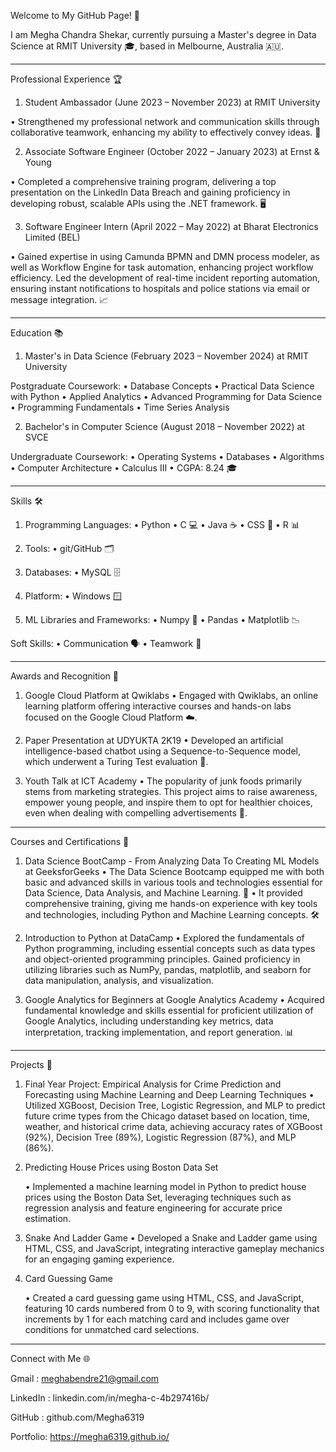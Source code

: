 Welcome to My GitHub Page! 👋

I am Megha Chandra Shekar, currently pursuing a Master's degree in Data Science at RMIT University 🎓, based in Melbourne, Australia 🇦🇺.
_________________________________________________________________________________________________________________________________________________________________________________

Professional Experience 🏆

1. Student Ambassador (June 2023 – November 2023) at RMIT University
   
• Strengthened my professional network and communication skills through collaborative teamwork, enhancing my ability to effectively convey ideas. 🤝

2. Associate Software Engineer (October 2022 – January 2023) at Ernst & Young
   
• Completed a comprehensive training program, delivering a top presentation on the LinkedIn Data Breach and gaining proficiency in developing robust, scalable APIs using the .NET framework. 🖥️

3. Software Engineer Intern (April 2022 – May 2022) at Bharat Electronics Limited (BEL)
   
• Gained expertise in using Camunda BPMN and DMN process modeler, as well as Workflow Engine for task automation, enhancing project workflow efficiency. Led the development of real-time incident reporting automation, ensuring instant notifications to hospitals and police stations via email or message integration. 📈
_________________________________________________________________________________________________________________________________________________________________________________

Education 📚

1. Master's in Data Science (February 2023 – November 2024) at RMIT University
   
Postgraduate Coursework:
• Database Concepts
• Practical Data Science with Python
• Applied Analytics
• Advanced Programming for Data Science
• Programming Fundamentals
• Time Series Analysis

2. Bachelor's in Computer Science (August 2018 – November 2022) at SVCE
   
Undergraduate Coursework:
• Operating Systems
• Databases
• Algorithms
• Computer Architecture
• Calculus III
• CGPA: 8.24 🎓
_________________________________________________________________________________________________________________________________________________________________________________

Skills 🛠️

1. Programming Languages:
• Python 
• C 💻
• Java ☕
• CSS 🎨
• R 📊

2. Tools:
• git/GitHub 🗂️

3. Databases:
• MySQL 🗄️

4. Platform:
• Windows 🪟

5. ML Libraries and Frameworks:
• Numpy 🔢
• Pandas 
• Matplotlib 📉

Soft Skills:
• Communication 🗣️
• Teamwork 🤝

_________________________________________________________________________________________________________________________________________________________________________________

Awards and Recognition 🏅

1. Google Cloud Platform at Qwiklabs
• Engaged with Qwiklabs, an online learning platform offering interactive courses and hands-on labs focused on the Google Cloud Platform ☁️.

2. Paper Presentation at UDYUKTA 2K19
• Developed an artificial intelligence-based chatbot using a Sequence-to-Sequence model, which underwent a Turing Test evaluation 🤖.

3. Youth Talk at ICT Academy
• The popularity of junk foods primarily stems from marketing strategies. This project aims to raise awareness, empower young people, and inspire them to opt for healthier choices, even when dealing with compelling advertisements 🌱.
________________________________________________________________________________________________________________________________________________________________________________

Courses and Certifications 📜

1. Data Science BootCamp - From Analyzing Data To Creating ML Models at GeeksforGeeks
• The Data Science Bootcamp equipped me with both basic and advanced skills in various tools and technologies essential for Data Science, Data Analysis, and Machine Learning. 🧠
• It provided comprehensive training, giving me hands-on experience with key tools and technologies, including Python and Machine Learning concepts. 🛠️

2. Introduction to Python at DataCamp
• Explored the fundamentals of Python programming, including essential concepts such as data types and object-oriented programming principles. Gained proficiency in utilizing libraries such as NumPy, pandas, matplotlib, and seaborn for data manipulation, analysis, and visualization. 

3. Google Analytics for Beginners at Google Analytics Academy
• Acquired fundamental knowledge and skills essential for proficient utilization of Google Analytics, including understanding key metrics, data interpretation, tracking implementation, and report generation. 📊

_________________________________________________________________________________________________________________________________________________________________________________

Projects 🚀

1. Final Year Project: Empirical Analysis for Crime Prediction and Forecasting using Machine Learning and Deep Learning Techniques
   •  Utilized XGBoost, Decision Tree, Logistic Regression, and MLP to predict future crime types from the Chicago dataset based on location, time, weather, and historical crime
      data, achieving accuracy rates of XGBoost (92%), Decision Tree (89%), Logistic Regression (87%), and MLP (86%).

3. Predicting House Prices using Boston Data Set
   
    •  Implemented a machine learning model in Python to predict house prices using the Boston Data Set, leveraging techniques such as regression analysis and feature
       engineering for accurate price estimation.

5. Snake And Ladder Game
   • Developed a Snake and Ladder game using HTML, CSS, and JavaScript, integrating interactive gameplay mechanics for an engaging gaming experience.

5. Card Guessing Game

   • Created a card guessing game using HTML, CSS, and JavaScript, featuring 10 cards numbered from 0 to 9, with scoring functionality that increments by 1 for each matching 
   card  and includes game over conditions for unmatched card selections.
_________________________________________________________________________________________________________________________________________________________________________________

Connect with Me 🌐

Gmail : meghabendre21@gmail.com

LinkedIn : linkedin.com/in/megha-c-4b297416b/

GitHub : github.com/Megha6319

Portfolio: https://megha6319.github.io/





